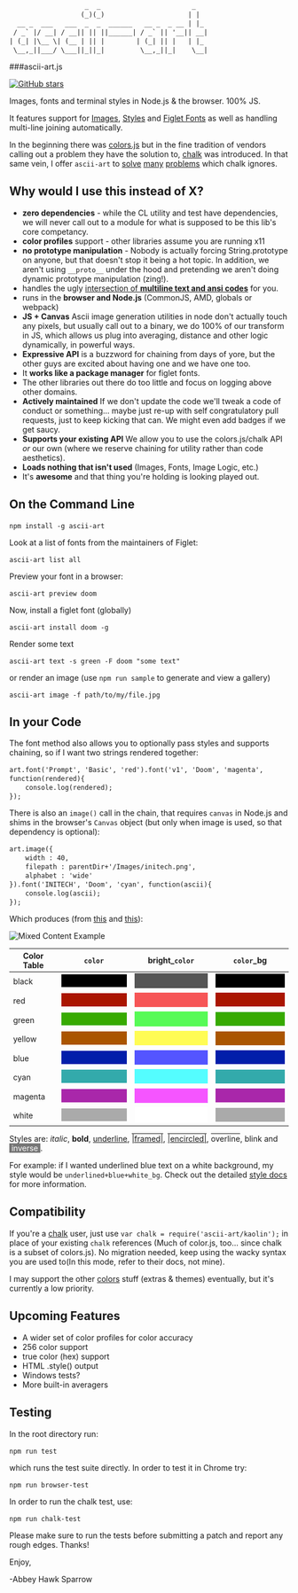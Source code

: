 	                   _  _                       _   
	                  (_)(_)                     | |  
	  __ _  ___   ___  _  _  ______   __ _  _ __ | |_ 
	 / _` |/ __| / __|| || ||______| / _` || '__|| __|
	| (_| |\__ \| (__ | || |        | (_| || |   | |_ 
	 \__,_||___/ \___||_||_|         \__,_||_|    \__|
	 
###ascii-art.js

[![GitHub stars](https://img.shields.io/github/stars/khrome/ascii-art.svg?style=social&label=Star)]()

Images, fonts and terminal styles in Node.js & the browser. 100% JS.

It features support for [Images](docs/Images.md), [Styles](docs/Styles.md) and [Figlet Fonts](docs/Figlet.md) as well as handling multi-line joining automatically. 

In the beginning there was [colors.js](https://github.com/Marak/colors.js) but in the fine tradition of vendors calling out a problem they have the solution to, [chalk](https://github.com/yeoman/yo/issues/68) was introduced. In that same vein, I offer `ascii-art` to [solve](docs/Multiline.md) [many](docs/Figlet.md) [problems](docs/Images.md) which chalk ignores. 

Why would I use this instead of X?
----------------------------------
- **zero dependencies** - while the CL utility and test have dependencies, we will never call out to a module for what is supposed to be this lib's core competancy.
- **color profiles** support - other libraries assume you are running x11
- **no prototype manipulation** - Nobody is actually forcing String.prototype on anyone, but that doesn't stop it being a hot topic. In addition, we aren't using `__proto__` under the hood and pretending we aren't doing dynamic prototype manipulation (zing!).
- handles the ugly [intersection of **multiline text and ansi codes**](docs/Multiline.md) for you.
- runs in the **browser and Node.js** (CommonJS, AMD, globals or webpack)
- **JS + Canvas** Ascii image generation utilities in node don't actually touch any pixels, but usually call out to a binary, we do 100% of our transform in JS, which allows us plug into averaging, distance and other logic dynamically, in powerful ways.
- **Expressive API** is a buzzword for chaining from days of yore, but the other guys are excited about having one and we have one too.
- It **works like a package manager** for figlet fonts.
- The other libraries out there do too little and focus on logging above other domains.
- **Actively maintained** If we don't update the code we'll tweak a code of conduct or something... maybe just re-up with self congratulatory pull requests, just to keep kicking that can. We might even add badges if we get saucy.
- **Supports your existing API** We allow you to use the colors.js/chalk API *or* our own (where we reserve chaining for utility rather than code aesthetics).
- **Loads nothing that isn't used** (Images, Fonts, Image Logic, etc.)
- It's **awesome** and that thing you're holding is looking played out.

	
On the Command Line
------------------

	npm install -g ascii-art
	
Look at a list of fonts from the maintainers of Figlet:

	ascii-art list all
	
Preview your font in a browser:

	ascii-art preview doom
	
Now, install a figlet font (globally)

	ascii-art install doom -g
	
Render some text

	ascii-art text -s green -F doom "some text"
	
or render an image (use `npm run sample` to generate and view a gallery)

	ascii-art image -f path/to/my/file.jpg
	
In your Code
------------
The font method also allows you to optionally pass styles and supports chaining, so if I want two strings rendered together:

    art.font('Prompt', 'Basic', 'red').font('v1', 'Doom', 'magenta', function(rendered){
        console.log(rendered);
    });
    
There is also an `image()` call in the chain, that requires `canvas` in Node.js and shims in the browser's `Canvas` object (but only when image is used, so that dependency is optional):

    art.image({
    	width : 40,
    	filepath : parentDir+'/Images/initech.png',
    	alphabet : 'wide'
    }).font('INITECH', 'Doom', 'cyan', function(ascii){
		console.log(ascii);
    });
    
Which produces (from [this](Images/initech.png) and [this](Fonts/doom.flf)):

![Mixed Content Example](http://patternweaver.com/Github/Ascii/docs/initech.png)

    
| **Color Table**  | `color`       | bright_`color`  | `color`_bg|
| -----------------|---------------|-----------------|-----------|
| black   |![color](Images/c/black.png)|![color](Images/c/light_black.png)|![color](Images/c/black.png)|
| red     |![color](Images/c/red.png)|![color](Images/c/light_red.png)|![color](Images/c/red.png)|
| green   |![color](Images/c/green.png)|![color](Images/c/light_green.png)| ![color](Images/c/green.png)|
| yellow  |![color](Images/c/yellow.png)|![color](Images/c/light_yellow.png)|![color](Images/c/yellow.png)|
| blue    |![color](Images/c/blue.png)|![color](Images/c/light_blue.png)|![color](Images/c/blue.png) |
| cyan    |![color](Images/c/cyan.png)|![color](Images/c/light_cyan.png)|![color](Images/c/cyan.png) |
| magenta |![color](Images/c/magenta.png)|![color](Images/c/light_magenta.png)|![color](Images/c/magenta.png)|
| white   |![color](Images/c/gray.png)|![color](Images/c/light_gray.png)|![color](Images/c/gray.png)|

Styles are: *italic*, **bold**, <span style="text-decoration: underline">underline</span>, <span style="text-decoration: underline overline">|framed|</span>, <span style="text-decoration: underline overline">|encircled|</span>, <span style="text-decoration: overline">overline</span>, <span style="text-decoration: blink">blink</span> and <span style="display:inline-block; background-color:#777777; color: white">&nbsp;inverse&nbsp;</span>. 

For example: if I wanted underlined blue text on a white background, my style would be `underlined+blue+white_bg`. Check out the detailed [style docs](docs/Styles.md) for more information.


Compatibility
-------------
If you're a [chalk](https://www.npmjs.com/package/chalk) user, just use `var chalk = require('ascii-art/kaolin');` in place of your existing `chalk` references (Much of color.js, too... since chalk is a subset of colors.js). No migration needed, keep using the wacky syntax you are used to(In this mode, refer to their docs, not mine).

I may support the other [colors](https://www.npmjs.com/package/colors) stuff (extras & themes) eventually, but it's currently a low priority.

	
Upcoming Features
-----------------
- A wider set of color profiles for color accuracy
- 256 color support
- true color (hex) support
- HTML .style() output
- Windows tests?
- More built-in averagers

Testing
-------
In the root directory run:

	npm run test
	
which runs the test suite directly. In order to test it in Chrome try:

	npm run browser-test
	
In order to run the chalk test, use:

	npm run chalk-test
	
Please make sure to run the tests before submitting a patch and report any rough edges. Thanks!

Enjoy,

-Abbey Hawk Sparrow